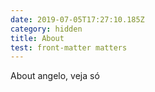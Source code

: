 ```yaml
---
date: 2019-07-05T17:27:10.185Z
category: hidden
title: About
test: front-matter matters
---
```

About angelo, veja só